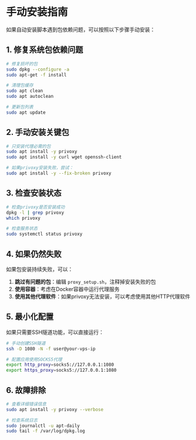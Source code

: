 # 手动安装指南

如果自动安装脚本遇到包依赖问题，可以按照以下步骤手动安装：

## 1. 修复系统包依赖问题

```bash
# 修复损坏的包
sudo dpkg --configure -a
sudo apt-get -f install

# 清理包缓存
sudo apt clean
sudo apt autoclean

# 更新包列表
sudo apt update
```

## 2. 手动安装关键包

```bash
# 只安装代理必需的包
sudo apt install -y privoxy
sudo apt install -y curl wget openssh-client

# 如果privoxy安装失败，尝试：
sudo apt install -y --fix-broken privoxy
```

## 3. 检查安装状态

```bash
# 检查privoxy是否安装成功
dpkg -l | grep privoxy
which privoxy

# 检查服务状态
sudo systemctl status privoxy
```

## 4. 如果仍然失败

如果包安装持续失败，可以：

1. **跳过有问题的包**：编辑 `proxy_setup.sh`，注释掉安装失败的包
2. **使用容器**：考虑在Docker容器中运行代理服务
3. **使用其他代理软件**：如果privoxy无法安装，可以考虑使用其他HTTP代理软件

## 5. 最小化配置

如果只需要SSH隧道功能，可以直接运行：

```bash
# 手动创建SSH隧道
ssh -D 1080 -N -f user@your-vps-ip

# 配置应用使用SOCKS5代理
export http_proxy=socks5://127.0.0.1:1080
export https_proxy=socks5://127.0.0.1:1080
```

## 6. 故障排除

```bash
# 查看详细错误信息
sudo apt install -y privoxy --verbose

# 检查系统日志
sudo journalctl -u apt-daily
sudo tail -f /var/log/dpkg.log
``` 